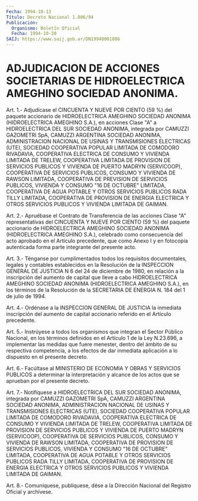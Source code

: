 ```yaml
---
Fecha: 1994-10-13
Título: Decreto Nacional 1.806/94
Publicación:
  Organismo: Boletín Oficial
  Fecha: 1994-10-20
SAIJ: https://www.saij.gob.ar/DN19940001806
---
```

# ADJUDICACION DE ACCIONES SOCIETARIAS DE HIDROELECTRICA AMEGHINO SOCIEDAD ANONIMA.

<a id="1"></a>
Art. 1.- Adjudícase el CINCUENTA Y NUEVE POR CIENTO (59 %) del paquete  accionario  de  HIDROELECTRICA  AMEGHINO  SOCIEDAD ANONIMA (HIDROELECTRICA AMEGHINO S.A.), en acciones Clase "A" a HIDROELECTRICA  DEL  SUR  SOCIEDAD  ANONIMA, integrada por  CAMUZZI GAZOMETRI SpA, CAMUZZI ARGENTINA SOCIEDAD  ANONIMA,  ADMINISTRACION NACIONAL  DE  USINAS  Y  TRANSMISIONES  ELECTRICAS  (UTE), SOCIEDAD COOPERATIVA  POPULAR  LIMITADA  DE  COMODORO RIVADAVIA, COOPERATIVA ELECTRICA  DE CONSUMO Y VIVIENDA LIMITADA  DE  TRELEW,  COOPERATIVA LIMITADA DE  PROVISION  DE  SERVICIOS PUBLICOS Y VIVIENDA DE PUERTO MADRYN (SERVICOOP), COOPERATIVA  DE  SERVICIOS  PUBLICOS, CONSUMO Y VIVIENDA DE RAWSON LIMITADA, COOPERATIVA DE PREVISION  DE SERVICIOS PUBLICOS,  VIVIENDA Y CONSUMO "16 DE OCTUBRE" LIMITADA, COOPERATIVA DE AGUA POTABLE  Y  OTROS  SERVICIOS  PUBLICOS RADA TILLY LIMITADA, COOPERATIVA  DE PROVISION DE ENERGIA ELECTRICA  Y  OTROS  SERVICIOS PUBLICOS Y VIVIENDA LIMITADA DE GAIMAN.

<a id="2"></a>
Art. 2.- Apruébase el Contrato de Transferencia de las acciones Clase  "A"  representativas del CINCUENTA Y NUEVE POR CIENTO (59 %) del paquete accionario  de HIDROELECTRICA AMEGHINO SOCIEDAD ANONIMA (HIDROELECTRICA AMEGHINO  S.A.),  celebrado  como  consecuencia del acto  aprobado  en el Artículo precedente, que como Anexo  I  y  en fotocopia autenticada  forma  parte  integrante  del presente acto.

<a id="3"></a>
Art.  3.-  Ténganse  por  cumplimentados  todos los requisitos documentales, legales y contables establecidos en  la Resolución de la INSPECCION GENERAL DE JUSTICIA N 6 del 24 de diciembre  de 1980, en  relación  a  la inscripción del aumento de capital que lleve  a cabo  HIDROELECTRICA   AMEGHINO  SOCIEDAD  ANONIMA  (HIDROELECTRICA AMEGHINO S.A.), en los  términos  de la Resolución de la SECRETARIA DE ENERGIA N. 184 del 1 de julio de 1994.

<a id="4"></a>
Art.  4.-  Ordénase  a  la  INSPECCION  GENERAL DE JUSTICIA la inmediata  inscripción  del aumento de capital accionario  referido en el Artículo precedente.

<a id="5"></a>
Art.  5.-  Instrúyese  a  todos los organismos que integran el Sector Público Nacional, en los  términos  definidos en el Artículo 1  de  la  Ley  N.23.696,  a  implementar  las  medidas  que  fuere menester,  dentro  del ámbito de su respectiva competencia,  a  los efectos de dar inmediata  aplicación  a lo dispuesto en el presente decreto.

<a id="6"></a>
Art.  6.-  Facúltase  al  MINISTERIO  DE  ECONOMIA  Y OBRAS Y SERVICIOS PUBLICOS a determinar la interpretación y alcance de  los actos que se aprueban por el presente decreto.

<a id="7"></a>
Art. 7.- Notifíquese a HIDROELECTRICA DEL SUR SOCIEDAD ANONIMA, integrada  por  CAMUZZI  GAZOMETRI  SpA, CAMUZZI ARGENTINA SOCIEDAD ANONIMA,  ADMINISTRACION  NACIONAL  DE  USINAS    Y   TRANSMISIONES ELECTRICAS   (UTE),  SOCIEDAD  COOPERATIVA  POPULAR  LIMITADA    DE COMODORO RIVADAVIA,  COOPERATIVA  ELECTRICA  DE  CONSUMO Y VIVIENDA LIMITADA DE TRELEW, COOPERATIVA LIMITADA DE PROVISION  DE SERVICIOS PUBLICOS  Y  VIVIENDA DE PUERTO MADRYN (SERVICOOP), COOPERATIVA  DE SERVICIOS  PUBLICOS,    CONSUMO  Y  VIVIENDA  DE  RAWSON  LIMITADA, COOPERATIVA DE PROVISION  DE SERVICIOS PUBLICOS, VIVIENDA Y CONSUMO "16  DE OCTUBRE" LIMITADA, COOPERATIVA  DE  AGUA  POTABLE  Y  OTROS SERVICIOS  PUBLICOS  RADA  TILLY LIMITADA, COOPERATIVA DE PROVISION DE  ENERGIA  ELECTRICA  Y  OTROS   SERVICIOS  PUBLICOS  Y  VIVIENDA LIMITADA DE GAIMAN.

<a id="8"></a>
Art. 8.- Comuníquese, publíquese, dése a la Dirección Nacional del Registro Oficial y archívese.